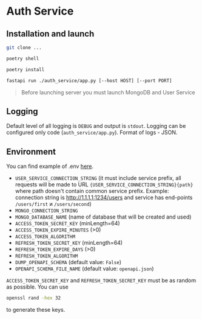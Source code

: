 # Auth Service

## Installation and launch

```bash
git clone ...
```

```bash
poetry shell
```

```bash
poetry install
```

```bash
fastapi run ./auth_service/app.py [--host HOST] [--port PORT]
```

> Before launching server you must launch MongoDB and User Service


## Logging

Default level of all logging is `DEBUG` and output is `stdout`. Logging can be configured only code (`auth_service/app.py`). Format of logs - JSON.

## Environment

You can find example of .env [here](example.env).

* `USER_SERVICE_CONNECTION_STRING` (it must include service prefix, all requests will be made to URL `{USER_SERVICE_CONNECTION_STRING}{path}` where path doesn't contain common service prefix. Example: connection string is http://1.1.1.1:1234/users and service has end-points `/users/first` и `/users/second`)
* `MONGO_CONNECTION_STRING`
* `MONGO_DATABASE_NAME` (name of database that will be created and used)
* `ACCESS_TOKEN_SECRET_KEY` (minLength=64)
* `ACCESS_TOKEN_EXPIRE_MINUTES` (>0)
* `ACCESS_TOKEN_ALGORITHM`
* `REFRESH_TOKEN_SECRET_KEY` (minLength=64)
* `REFRESH_TOKEN_EXPIRE_DAYS` (>0)
* `REFRESH_TOKEN_ALGORITHM`
* `DUMP_OPENAPI_SCHEMA` (default value: `False`)
* `OPENAPI_SCHEMA_FILE_NAME` (default value: `openapi.json`)

`ACCESS_TOKEN_SECRET_KEY` and `REFRESH_TOKEN_SECRET_KEY` must be as random as possible. You can use

```bash
openssl rand -hex 32
```

to generate these keys.
